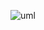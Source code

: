 ![uml](http://www.plantuml.com/plantuml/png/bPFFwjD04CVlVOezQZ1AVl6F594V_7m0Bxq99MWGiLPfuyr3iwNMGx55C48H_xn1JHCDIPk-mimREJl9qfNinKD3zZkJptndPdivZO99zFRLg1UzY4QXU1myVHay3_k3gqT3xwRNwyDNoE58lmn-GuwplWYcuaqucRuUK_0pb1Z3IGLG6Y7ruHPgd461CKgSGmexN1eP5vIn8V0EAanGGW6b4VLxRTQ3TwxRQXR9isY-Q4NNVIYkESxWQkWvpfCnRDabEr7r19p8NetlIOwXXeEWnmaAxPQy7N5zGr2mX8hEcTP4awQEk1BgHU0NNAWJ8VPGguIQyojSuGSjxdIxy0VdrpikBzZbDvHgQd0md9AGgsyO9rkHSIMPbrsKpwZlEEFI5QuXqwW4Op8wnu-unCJQSXTtct4_8EUUzeOpElvIhPNDhiqOYyIJaAjdCoSA7fG5b9tIkDA5lNFbErpv4oQGyKnJzQRvD4rZ5SrcKcCkbBUuPUiG5vPIT_zh_1hWdm7t6F1JtvREcg2mch6GxZDfOrmNOwhflyF0H612QlVEKGjyBstR8V-NuVWP_U__0W00)
